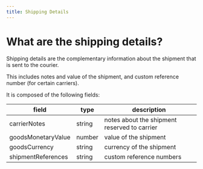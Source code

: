 ```yaml
---
title: Shipping Details
---
```

# What are the shipping details?

Shipping details are the complementary information about the shipment that is sent to the courier.

This includes notes and value of the shipment, and custom reference number (for certain carriers).

It is composed of the following fields:

| field              | type     | description                                  |
|--------------------|----------|----------------------------------------------|
| carrierNotes       | string   | notes about the shipment reserved to carrier |
| goodsMonetaryValue | number   | value of the shipment                        |
| goodsCurrency      | string   | currency of the shipment                     |
| shipmentReferences | string   | custom reference numbers                     |